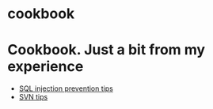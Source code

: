 # cookbook
<h1>Cookbook. Just a bit from my experience</h1>
<ul>
  <li><a href="https://github.com/mnesina/cookbook/blob/master/SQL_injection_prevention_tips.md">SQL injection prevention tips</a></li>
  <li><a href="https://github.com/mnesina/cookbook/blob/master/svn_tips.md">SVN tips</a></li>
</ul>
